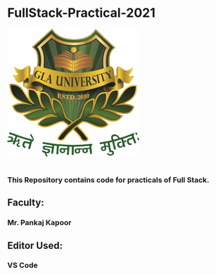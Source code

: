 # FullStack-Practical-2021
![alt text](https://github.com/dhawankumar484/FullStack-Practical-2021/blob/master/Images/GLA_University_logo.png)<br><br>
<h3>This Repository contains code for practicals of Full Stack.</h3> 
<h2>Faculty:</h2> <h3>Mr. Pankaj Kapoor</h3>
<h2>Editor Used: </h2> <h3>VS Code</h3>
